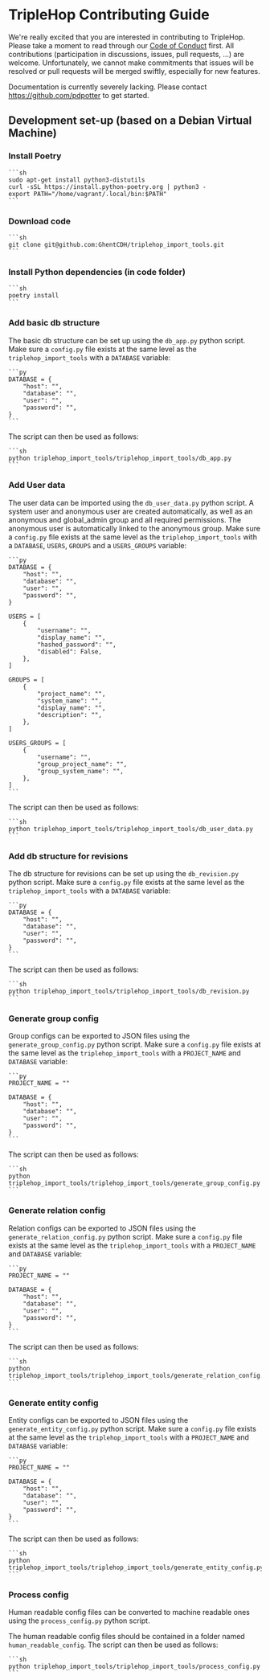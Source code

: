 # TripleHop Contributing Guide

We're really excited that you are interested in contributing to TripleHop. Please take a moment to read through our [Code of Conduct](CODE_OF_CONDUCT.md) first. All contributions (participation in discussions, issues, pull requests, ...) are welcome. Unfortunately, we cannot make commitments that issues will be resolved or pull requests will be merged swiftly, especially for new features.

Documentation is currently severely lacking. Please contact <https://github.com/pdpotter> to get started.

## Development set-up (based on a Debian Virtual Machine)

### Install Poetry

    ```sh
    sudo apt-get install python3-distutils
    curl -sSL https://install.python-poetry.org | python3 -
    export PATH="/home/vagrant/.local/bin:$PATH"
    ```

### Download code

    ```sh
    git clone git@github.com:GhentCDH/triplehop_import_tools.git
    ```

### Install Python dependencies (in code folder)

    ```sh
    poetry install
    ```

### Add basic db structure

The basic db structure can be set up using the `db_app.py` python script. Make sure a `config.py` file exists at the same level as the `triplehop_import_tools` with a `DATABASE` variable:

    ```py
    DATABASE = {
        "host": "",
        "database": "",
        "user": "",
        "password": "",
    }
    ```

The script can then be used as follows:

    ```sh
    python triplehop_import_tools/triplehop_import_tools/db_app.py
    ```

### Add User data

The user data can be imported using the `db_user_data.py` python script. A system user and anonymous user are created automatically, as well as an anonymous and global_admin group and all required permissions. The anonymous user is automatically linked to the anonymous group. Make sure a `config.py` file exists at the same level as the `triplehop_import_tools` with a `DATABASE`, `USERS`, `GROUPS` and a `USERS_GROUPS` variable:

    ```py
    DATABASE = {
        "host": "",
        "database": "",
        "user": "",
        "password": "",
    }

    USERS = [
        {
            "username": "",
            "display_name": "",
            "hashed_password": "",
            "disabled": False,
        },
    ]

    GROUPS = [
        {
            "project_name": "",
            "system_name": "",
            "display_name": "",
            "description": "",
        },
    ]

    USERS_GROUPS = [
        {
            "username": "",
            "group_project_name": "",
            "group_system_name": "",
        },
    ]
    ```

The script can then be used as follows:

    ```sh
    python triplehop_import_tools/triplehop_import_tools/db_user_data.py
    ```

### Add db structure for revisions

The db structure for revisions can be set up using the `db_revision.py` python script. Make sure a `config.py` file exists at the same level as the `triplehop_import_tools` with a `DATABASE` variable:

    ```py
    DATABASE = {
        "host": "",
        "database": "",
        "user": "",
        "password": "",
    }
    ```

The script can then be used as follows:

    ```sh
    python triplehop_import_tools/triplehop_import_tools/db_revision.py
    ```

### Generate group config

Group configs can be exported to JSON files using the `generate_group_config.py` python script. Make sure a `config.py` file exists at the same level as the `triplehop_import_tools` with a `PROJECT_NAME` and `DATABASE` variable:

    ```py
    PROJECT_NAME = ""

    DATABASE = {
        "host": "",
        "database": "",
        "user": "",
        "password": "",
    }
    ```

The script can then be used as follows:

    ```sh
    python triplehop_import_tools/triplehop_import_tools/generate_group_config.py
    ```

### Generate relation config

Relation configs can be exported to JSON files using the `generate_relation_config.py` python script. Make sure a `config.py` file exists at the same level as the `triplehop_import_tools` with a `PROJECT_NAME` and `DATABASE` variable:

    ```py
    PROJECT_NAME = ""

    DATABASE = {
        "host": "",
        "database": "",
        "user": "",
        "password": "",
    }
    ```

The script can then be used as follows:

    ```sh
    python triplehop_import_tools/triplehop_import_tools/generate_relation_config.py
    ```

### Generate entity config

Entity configs can be exported to JSON files using the `generate_entity_config.py` python script. Make sure a `config.py` file exists at the same level as the `triplehop_import_tools` with a `PROJECT_NAME` and `DATABASE` variable:

    ```py
    PROJECT_NAME = ""

    DATABASE = {
        "host": "",
        "database": "",
        "user": "",
        "password": "",
    }
    ```

The script can then be used as follows:

    ```sh
    python triplehop_import_tools/triplehop_import_tools/generate_entity_config.py
    ```

### Process config

Human readable config files can be converted to machine readable ones using the `process_config.py` python script.

The human readable config files should be contained in a folder named `human_readable_config`. The script can then be used as follows:

    ```sh
    python triplehop_import_tools/triplehop_import_tools/process_config.py
    ```
